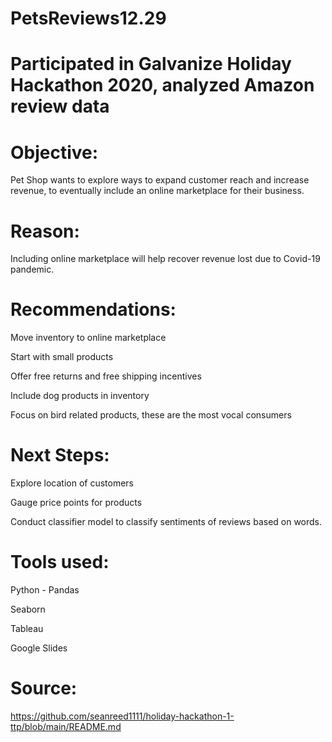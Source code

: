 # PetsReviews12.29


# Participated in Galvanize Holiday Hackathon 2020, analyzed Amazon review data

# Objective: 
Pet Shop wants to explore ways to expand customer reach and increase revenue, to eventually include an online marketplace for their business.

# Reason: 
Including online marketplace will help recover revenue lost due to Covid-19 pandemic.

# Recommendations:
Move inventory to online marketplace

Start with small products

Offer free returns and free shipping incentives

Include dog products in inventory

Focus on bird related products, these are the most vocal consumers

# Next Steps:
Explore location of customers

Gauge price points for products

Conduct classifier model to classify sentiments of reviews based on words.


# Tools used:

Python - Pandas 

Seaborn

Tableau 

Google Slides

# Source: 
https://github.com/seanreed1111/holiday-hackathon-1-ttp/blob/main/README.md
